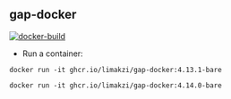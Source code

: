 ## gap-docker

[![docker-build](https://github.com/limakzi/gap-docker/actions/workflows/main.yaml/badge.svg)](https://github.com/limakzi/gap-docker/actions/workflows/main.yaml)

* Run a container:

```
docker run -it ghcr.io/limakzi/gap-docker:4.13.1-bare
```

```
docker run -it ghcr.io/limakzi/gap-docker:4.14.0-bare
```
